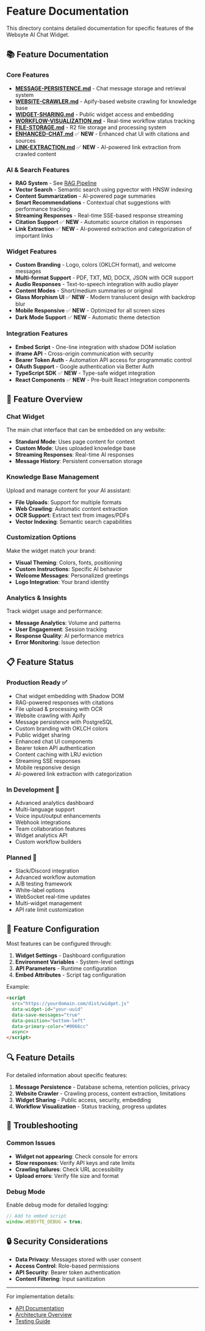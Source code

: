 # Feature Documentation

This directory contains detailed documentation for specific features of the Websyte AI Chat Widget.

## 📚 Feature Documentation

### Core Features
- [**MESSAGE-PERSISTENCE.md**](./MESSAGE-PERSISTENCE.md) - Chat message storage and retrieval system
- [**WEBSITE-CRAWLER.md**](./WEBSITE-CRAWLER.md) - Apify-based website crawling for knowledge base
- [**WIDGET-SHARING.md**](./WIDGET-SHARING.md) - Public widget access and embedding
- [**WORKFLOW-VISUALIZATION.md**](./WORKFLOW-VISUALIZATION.md) - Real-time workflow status tracking
- [**FILE-STORAGE.md**](./FILE-STORAGE.md) - R2 file storage and processing system
- [**ENHANCED-CHAT.md**](./ENHANCED-CHAT.md) ✅ **NEW** - Enhanced chat UI with citations and sources
- [**LINK-EXTRACTION.md**](./LINK-EXTRACTION.md) ✅ **NEW** - AI-powered link extraction from crawled content

### AI & Search Features
- **RAG System** - See [RAG Pipeline](../ARCHITECTURE/RAG-PIPELINE.md)
- **Vector Search** - Semantic search using pgvector with HNSW indexing
- **Content Summarization** - AI-powered page summaries
- **Smart Recommendations** - Contextual chat suggestions with performance tracking
- **Streaming Responses** - Real-time SSE-based response streaming
- **Citation Support** ✅ **NEW** - Automatic source citation in responses
- **Link Extraction** ✅ **NEW** - AI-powered extraction and categorization of important links

### Widget Features
- **Custom Branding** - Logo, colors (OKLCH format), and welcome messages
- **Multi-format Support** - PDF, TXT, MD, DOCX, JSON with OCR support
- **Audio Responses** - Text-to-speech integration with audio player
- **Content Modes** - Short/medium summaries or original
- **Glass Morphism UI** ✅ **NEW** - Modern translucent design with backdrop blur
- **Mobile Responsive** ✅ **NEW** - Optimized for all screen sizes
- **Dark Mode Support** ✅ **NEW** - Automatic theme detection

### Integration Features
- **Embed Script** - One-line integration with shadow DOM isolation
- **iframe API** - Cross-origin communication with security
- **Bearer Token Auth** - Automation API access for programmatic control
- **OAuth Support** - Google authentication via Better Auth
- **TypeScript SDK** ✅ **NEW** - Type-safe widget integration
- **React Components** ✅ **NEW** - Pre-built React integration components

## 🚀 Feature Overview

### Chat Widget
The main chat interface that can be embedded on any website:
- **Standard Mode**: Uses page content for context
- **Custom Mode**: Uses uploaded knowledge base
- **Streaming Responses**: Real-time AI responses
- **Message History**: Persistent conversation storage

### Knowledge Base Management
Upload and manage content for your AI assistant:
- **File Uploads**: Support for multiple formats
- **Web Crawling**: Automatic content extraction
- **OCR Support**: Extract text from images/PDFs
- **Vector Indexing**: Semantic search capabilities

### Customization Options
Make the widget match your brand:
- **Visual Theming**: Colors, fonts, positioning
- **Custom Instructions**: Specific AI behavior
- **Welcome Messages**: Personalized greetings
- **Logo Integration**: Your brand identity

### Analytics & Insights
Track widget usage and performance:
- **Message Analytics**: Volume and patterns
- **User Engagement**: Session tracking
- **Response Quality**: AI performance metrics
- **Error Monitoring**: Issue detection

## 📋 Feature Status

### Production Ready ✅
- Chat widget embedding with Shadow DOM
- RAG-powered responses with citations
- File upload & processing with OCR
- Website crawling with Apify
- Message persistence with PostgreSQL
- Custom branding with OKLCH colors
- Public widget sharing
- Enhanced chat UI components
- Bearer token API authentication
- Content caching with LRU eviction
- Streaming SSE responses
- Mobile responsive design
- AI-powered link extraction with categorization

### In Development 🚧
- Advanced analytics dashboard
- Multi-language support
- Voice input/output enhancements
- Webhook integrations
- Team collaboration features
- Widget analytics API
- Custom workflow builders

### Planned 📅
- Slack/Discord integration
- Advanced workflow automation
- A/B testing framework
- White-label options
- WebSocket real-time updates
- Multi-widget management
- API rate limit customization

## 🔧 Feature Configuration

Most features can be configured through:

1. **Widget Settings** - Dashboard configuration
2. **Environment Variables** - System-level settings
3. **API Parameters** - Runtime configuration
4. **Embed Attributes** - Script tag configuration

Example:
```html
<script 
  src="https://yourdomain.com/dist/widget.js"
  data-widget-id="your-uuid"
  data-save-messages="true"
  data-position="bottom-left"
  data-primary-color="#0066cc"
  async>
</script>
```

## 🔍 Feature Details

For detailed information about specific features:

1. **Message Persistence** - Database schema, retention policies, privacy
2. **Website Crawler** - Crawling process, content extraction, limitations
3. **Widget Sharing** - Public access, security, embedding
4. **Workflow Visualization** - Status tracking, progress updates

## 🐛 Troubleshooting

### Common Issues
- **Widget not appearing**: Check console for errors
- **Slow responses**: Verify API keys and rate limits
- **Crawling failures**: Check URL accessibility
- **Upload errors**: Verify file size and format

### Debug Mode
Enable debug mode for detailed logging:
```javascript
// Add to embed script
window.WEBSYTE_DEBUG = true;
```

## 🔒 Security Considerations

- **Data Privacy**: Messages stored with user consent
- **Access Control**: Role-based permissions
- **API Security**: Bearer token authentication
- **Content Filtering**: Input sanitization

---

For implementation details:
- [API Documentation](../API/)
- [Architecture Overview](../ARCHITECTURE/)
- [Testing Guide](../TESTING/)